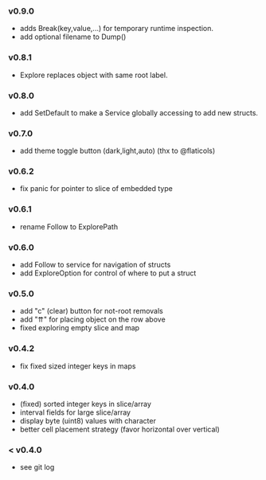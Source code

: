 ### v0.9.0

 - adds Break(key,value,...) for temporary runtime inspection. 
 - add optional filename to Dump()

### v0.8.1

 - Explore replaces object with same root label.

### v0.8.0

- add SetDefault to make a Service globally accessing to add new structs.

### v0.7.0

- add theme toggle button (dark,light,auto) (thx to @flaticols) 

### v0.6.2

- fix panic for pointer to slice of embedded type

### v0.6.1

- rename Follow to ExplorePath

### v0.6.0

- add Follow to service for navigation of structs
- add ExploreOption for control of where to put a struct

### v0.5.0

- add "c" (clear) button for not-root removals
- add "⇈" for placing object on the row above
- fixed exploring empty slice and map

### v0.4.2

- fix fixed sized integer keys in maps

### v0.4.0

- (fixed) sorted integer keys in slice/array
- interval fields for large slice/array
- display byte (uint8) values with character
- better cell placement strategy (favor horizontal over vertical)

### < v0.4.0

- see git log